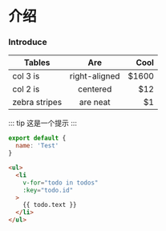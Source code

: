 # 介绍

### Introduce <Badge text="haha" />

| Tables        | Are           | Cool  |
| ------------- |:-------------:| -----:|
| col 3 is      | right-aligned | $1600 |
| col 2 is      | centered      |   $12 |
| zebra stripes | are neat      |    $1 |

::: tip
这是一个提示
:::

``` js
export default {
  name: 'Test'
}
```

``` html {6}
<ul>
  <li
    v-for="todo in todos"
    :key="todo.id"
  >
    {{ todo.text }}
  </li>
</ul>
```